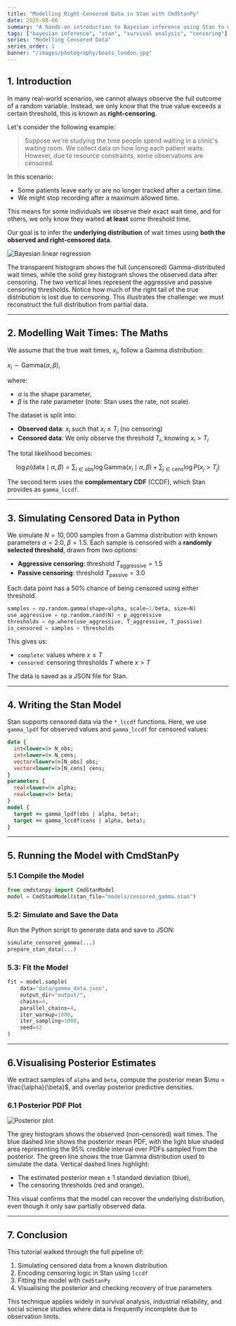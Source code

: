 ```yaml
---
title: "Modelling Right-Censored Data in Stan with CmdStanPy"
date: 2025-08-06
summary: "A hands-on introduction to Bayesian inference using Stan to model patient wait times in a clinic. By fitting a Gamma distribution with right-censoring, we capture uncertainty in both model parameters and unseen outcomes, showcasing how Bayesian methods naturally handle incomplete data where traditional tools fall short."
tags: ["bayesian inference", "stan", "survival analysis", "censoring"]
series: "Modelling Censored Data"
series_order: 1
banner: "/images/photography/boats_london.jpg"
---
```


## 1. Introduction

In many real-world scenarios, we cannot always observe the full outcome of a random variable. Instead, we only know that the true value exceeds a certain threshold, this is known as **right-censoring**.

Let's consider the following example:

> Suppose we're studying the time people spend waiting in a clinic's waiting room. We collect data on how long each patient waits. However, due to resource constraints, some observations are censored.

In this scenario:
* Some patients leave early or are no longer tracked after a certain time.
* We might stop recording after a maximum allowed time.

This means for some individuals we observe their exact wait time, and for others, we only know they waited **at least** some threshold time.

Our goal is to infer the **underlying distribution** of wait times using **both the observed and right-censored data**.

![Bayesian linear regression](/images/blogs/censored_data_stan/censored_data.png)

The transparent histogram shows the full (uncensored) Gamma-distributed wait times, while the solid grey histogram shows the observed data after censoring. The two vertical lines represent the aggressive and passive censoring thresholds. Notice how much of the right tail of the true distribution is lost due to censoring. This illustrates the challenge: we must reconstruct the full distribution from partial data.

---

## 2. Modelling Wait Times: The Maths

We assume that the true wait times, $x_i$, follow a Gamma distribution:

$x_i \sim \text{Gamma}(\alpha, \beta)$,

where:

* $\alpha$ is the shape parameter,
* $\beta$ is the rate parameter (note: Stan uses the rate, not scale).

The dataset is split into:

* **Observed data**: $x_i$ such that $x_i \leq T_i$ (no censoring)
* **Censored data**: We only observe the threshold $T_i$, knowing $x_i > T_i$

The total likelihood becomes:

$$
\log p(\text{data} \mid \alpha, \beta) = \sum_{i \in \text{obs}} \log \text{Gamma}(x_i \mid \alpha, \beta) + \sum_{j \in \text{cens}} \log P(x_j > T_j)
$$

The second term uses the **complementary CDF** (CCDF), which Stan provides as `gamma_lccdf`.

---

## 3. Simulating Censored Data in Python

We simulate $N = 10,000$ samples from a Gamma distribution with known parameters $\alpha = 2.0$, $\beta = 1.5$. Each sample is censored with a **randomly selected threshold**, drawn from two options:

* **Aggressive censoring**: threshold $T_{\text{aggressive}} = 1.5$
* **Passive censoring**: threshold $T_{\text{passive}} = 3.0$

Each data point has a 50% chance of being censored using either threshold.

```python
samples = np.random.gamma(shape=alpha, scale=1/beta, size=N)
use_aggressive = np.random.rand(N) < p_aggressive
thresholds = np.where(use_aggressive, T_aggressive, T_passive)
is_censored = samples > thresholds
```

This gives us:

* `complete`: values where $x \leq T$
* `censored`: censoring thresholds $T$ where $x > T$

The data is saved as a JSON file for Stan.

---

## 4. Writing the Stan Model

Stan supports censored data via the `*_lccdf` functions. Here, we use `gamma_lpdf` for observed values and `gamma_lccdf` for censored values:

```stan
data {
  int<lower=0> N_obs;
  int<lower=0> N_cens;
  vector<lower=0>[N_obs] obs;
  vector<lower=0>[N_cens] cens;
}
parameters {
  real<lower=0> alpha;
  real<lower=0> beta;
}
model {
  target += gamma_lpdf(obs | alpha, beta);
  target += gamma_lccdf(cens | alpha, beta);
}
```

---

## 5. Running the Model with CmdStanPy

### 5.1 Compile the Model

```python
from cmdstanpy import CmdStanModel
model = CmdStanModel(stan_file="models/censored_gamma.stan")
```

### 5.2: Simulate and Save the Data

Run the Python script to generate data and save to JSON:

```python
simulate_censored_gamma(...)
prepare_stan_data(...)
```

### 5.3: Fit the Model

```python
fit = model.sample(
    data="data/gamma_data.json",
    output_dir="output/",
    chains=4,
    parallel_chains=4,
    iter_warmup=1000,
    iter_sampling=1000,
    seed=42
)
```

---

## 6.Visualising Posterior Estimates

We extract samples of `alpha` and `beta`, compute the posterior mean $\mu = \frac{\alpha}{\beta}$, and overlay posterior predictive densities.

### 6.1 Posterior PDF Plot

![Posterior plot](/images/blogs/censored_data_stan/inferred_posterior.png)

The grey histogram shows the observed (non-censored) wait times. The blue dashed line shows the posterior mean PDF, with the light blue shaded area representing the 95% credible interval over PDFs sampled from the posterior.
The green line shows the true Gamma distribution used to simulate the data.
Vertical dashed lines highlight:

* The estimated posterior mean ± 1 standard deviation (blue),
* The censoring thresholds (red and orange).

This visual confirms that the model can recover the underlying distribution, even though it only saw partially observed data.

---

## 7. Conclusion

This tutorial walked through the full pipeline of:

1. Simulating censored data from a known distribution
2. Encoding censoring logic in Stan using `lccdf`
3. Fitting the model with `CmdStanPy`
4. Visualising the posterior and checking recovery of true parameters

This technique applies widely in survival analysis, industrial reliability, and social science studies where data is frequently incomplete due to observation limits.